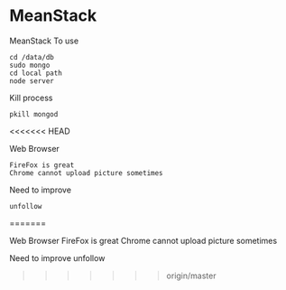 # MeanStack
MeanStack
To use

    cd /data/db
    sudo mongo
    cd local path
    node server

Kill process

    pkill mongod
<<<<<<< HEAD

Web Browser 

    FireFox is great 
    Chrome cannot upload picture sometimes

Need to improve 

    unfollow
=======
    
Web Browser
    FireFox is great
    Chrome cannot upload picture sometimes
    
Need to improve
    unfollow
>>>>>>> origin/master
